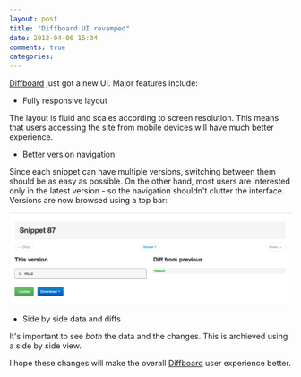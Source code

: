 ```yaml
---
layout: post
title: "Diffboard UI revamped"
date: 2012-04-06 15:34
comments: true
categories: 
---
```


[Diffboard](http://diffboard.com) just got a new UI. Major features include:

*   Fully responsive layout

The layout is fluid and scales according to screen resolution. This means that users
accessing the site from mobile devices will have much better experience.

*   Better version navigation

Since each snippet can have multiple versions, switching between them should be
as easy as possible. On the other hand, most users are interested only in the
latest version - so the navigation shouldn't clutter the
interface. Versions are now browsed using a top bar:

![Version navigation using a topbar](/images/topbar.png "Version navigation using a topbar")

*  Side by side data and diffs

It's important to see *both* the data and the changes. This is archieved
using a side by side view.

I hope these changes will make the overall [Diffboard](http://diffboard.com) user experience better.
